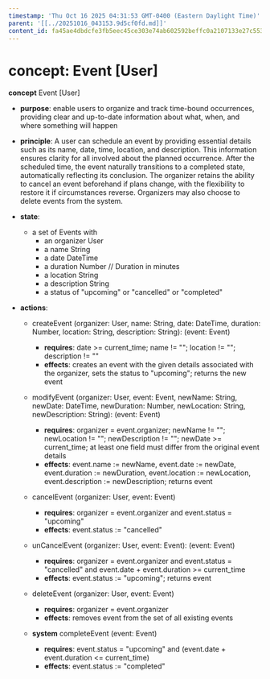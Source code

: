 ```yaml
---
timestamp: 'Thu Oct 16 2025 04:31:53 GMT-0400 (Eastern Daylight Time)'
parent: '[[../20251016_043153.9d5cf0fd.md]]'
content_id: fa45ae4dbdcfe3fb5eec45ce303e74ab602592beffc0a2107133e27c55383e09
---
```


# concept: Event \[User]

**concept** Event \[User]

* **purpose**: enable users to organize and track time-bound occurrences, providing clear and up-to-date information about what, when, and where something will happen

* **principle**: A user can schedule an event by providing essential details such as its name, date, time, location, and description. This information ensures clarity for all involved about the planned occurrence. After the scheduled time, the event naturally transitions to a completed state, automatically reflecting its conclusion. The organizer retains the ability to cancel an event beforehand if plans change, with the flexibility to restore it if circumstances reverse. Organizers may also choose to delete events from the system.

* **state**:
  * a set of Events with
    * an organizer User
    * a name String
    * a date DateTime
    * a duration Number // Duration in minutes
    * a location String
    * a description String
    * a status of "upcoming" or "cancelled" or "completed"

* **actions**:
  * createEvent (organizer: User, name: String, date: DateTime, duration: Number, location: String, description: String): (event: Event)
    * **requires**: date >= current\_time; name != ""; location != ""; description != ""
    * **effects**: creates an event with the given details associated with the organizer, sets the status to "upcoming"; returns the new event

  * modifyEvent (organizer: User, event: Event, newName: String, newDate: DateTime, newDuration: Number, newLocation: String, newDescription: String): (event: Event)
    * **requires**: organizer = event.organizer; newName != ""; newLocation != ""; newDescription != ""; newDate >= current\_time; at least one field must differ from the original event details
    * **effects**: event.name := newName, event.date := newDate, event.duration := newDuration, event.location := newLocation, event.description := newDescription; returns event

  * cancelEvent (organizer: User, event: Event)
    * **requires**: organizer = event.organizer and event.status = "upcoming"
    * **effects**: event.status := "cancelled"

  * unCancelEvent (organizer: User, event: Event): (event: Event)
    * **requires**: organizer = event.organizer and event.status = "cancelled" and event.date + event.duration >= current\_time
    * **effects**: event.status := "upcoming"; returns event

  * deleteEvent (organizer: User, event: Event)
    * **requires**: organizer = event.organizer
    * **effects**: removes event from the set of all existing events

  * **system** completeEvent (event: Event)
    * **requires**: event.status = "upcoming" and (event.date + event.duration <= current\_time)
    * **effects**: event.status := "completed"
